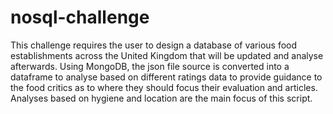 # nosql-challenge

This challenge requires the user to design a database of various food establishments across the United Kingdom that will be updated and analyse afterwards. Using MongoDB, the json file source is converted into a dataframe to analyse based on different ratings data to provide guidance to the food critics as to where they should focus their evaluation and articles. Analyses based on hygiene and location are the main focus of this script.
